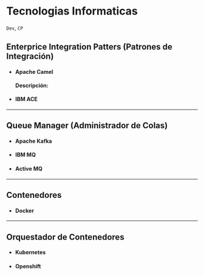 # Tecnologias Informaticas

`Dev`, `CP`

## Enterprice Integration Patters (Patrones de Integración)

* #### Apache Camel
    **Descripción:**
* #### IBM ACE

---
## Queue Manager (Administrador de Colas)

* #### Apache Kafka
* #### IBM MQ
* #### Active MQ 

---

## Contenedores

* #### Docker

---
## Orquestador de Contenedores
* #### Kubernetes
* #### Openshift
